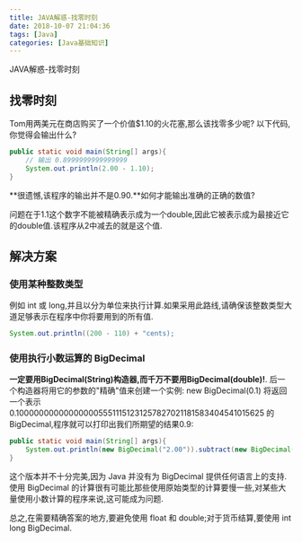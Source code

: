 ```yaml
---
title: JAVA解惑-找零时刻
date: 2018-10-07 21:04:36
tags: [Java]
categories: [Java基础知识]
---
```


JAVA解惑-找零时刻

<!-- more -->

## 找零时刻

Tom用两美元在商店购买了一个价值$1.10的火花塞,那么该找零多少呢?
以下代码,你觉得会输出什么?

```java
public static void main(String[] args){
    // 输出 0.8999999999999999
    System.out.println(2.00 - 1.10);
}
```

**很遗憾,该程序的输出并不是0.90.**如何才能输出准确的正确的数值?

问题在于1.1这个数字不能被精确表示成为一个double,因此它被表示成为最接近它的double值.该程序从2中减去的就是这个值.

## 解决方案

### 使用某种整数类型

例如 int 或 long,并且以分为单位来执行计算.如果采用此路线,请确保该整数类型大道足够表示在程序中你将要用到的所有值.

```java
System.out.println((200 - 110) + "cents);
```

### 使用执行小数运算的 BigDecimal

**一定要用BigDecimal(String)构造器,而千万不要用BigDecimal(double)!**. 后一个构造器将用它的参数的"精确"值来创建一个实例: new BigDecimal(0.1) 将返回一个表示 0.1000000000000000055511151231257827021181583404541015625 的 BigDecimal,程序就可以打印出我们所期望的结果0.9:

```java
public static void main(String[] args){
    System.out.println(new BigDecimal("2.00")).subtract(new BigDecimal("1.10"));
}
```

这个版本并不十分完美,因为 Java 并没有为 BigDecimal 提供任何语言上的支持.使用 BigDecimal 的计算很有可能比那些使用原始类型的计算要慢一些,对某些大量使用小数计算的程序来说,这可能成为问题.

总之,在需要精确答案的地方,要避免使用 float 和 double;对于货币结算,要使用 int long BigDecimal.